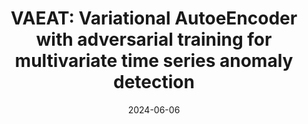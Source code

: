 ---
title: " VAEAT: Variational AutoeEncoder with adversarial training for multivariate time series anomaly detection"
collection: publications
permalink: /publication/paper-14_VAEAT
date: 2024-06-06
venue: 'Information Sciences'
link: 'https://www.sciencedirect.com/science/article/pii/S0020025524007667'
paperurl: '/files/paper-14_VAEAT/paper.pdf'
code: '/files/paper-14_VAEAT/cite.bib'
github: 'https://github.com/Du-Team/VAEAT'
citation: 'Sheng He, Mingjing Du<sup>*</sup>, Xiang Jiang, Wenbin Zhang, Congyu Wang. &quot;VAEAT: Variational AutoeEncoder with adversarial training for multivariate time series anomaly detection.&quot; <i>Information Sciences</i>, 2024, 676: 120852.'
---